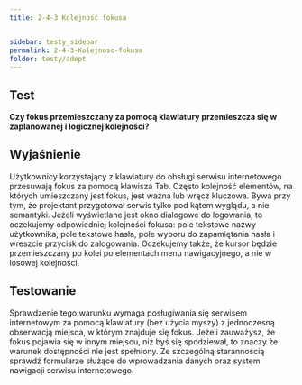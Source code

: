 ```yaml
---
title: 2-4-3 Kolejność fokusa


sidebar: testy_sidebar
permalink: 2-4-3-Kolejnosc-fokusa
folder: testy/adept
---
```


## Test
**Czy fokus przemieszczany za pomocą klawiatury przemieszcza się w zaplanowanej i logicznej kolejności?**

## Wyjaśnienie
Użytkownicy korzystający z klawiatury do obsługi serwisu internetowego przesuwają fokus za pomocą klawisza Tab. Często kolejność elementów, na których umieszczany jest fokus, jest ważna lub wręcz kluczowa. Bywa przy tym, że projektant przygotował serwis tylko pod kątem wyglądu, a nie semantyki. Jeżeli wyświetlane jest okno dialogowe do logowania, to oczekujemy odpowiedniej kolejności fokusa: pole tekstowe nazwy użytkownika, pole tekstowe hasła, pole wyboru do zapamiętania hasła i wreszcie przycisk do zalogowania. Oczekujemy także, że kursor będzie przemieszczany po kolei po elementach menu nawigacyjnego, a nie w losowej kolejności.

## Testowanie
Sprawdzenie tego warunku wymaga posługiwania się serwisem internetowym za pomocą klawiatury (bez użycia myszy) z jednoczesną obserwacją miejsca, w którym znajduje się fokus. Jeżeli zauważysz, że fokus pojawia się w innym miejscu, niż byś się spodziewał, to znaczy że warunek dostępności nie jest spełniony. Ze szczególną starannością sprawdź formularze służące do wprowadzania danych oraz system nawigacji serwisu internetowego.
